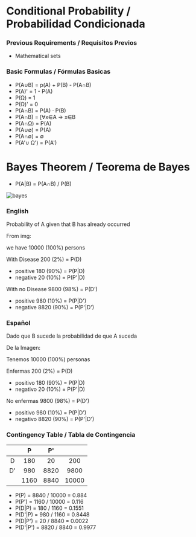 # Conditional Probability / Probabilidad Condicionada

### Previous Requirements / Requisitos Previos
- Mathematical sets

### Basic Formulas / Fórmulas Basicas

- P(A∪B) = p(A) + P(B) - P(A∩B)
- P(A)'  = 1 - P(A)
- P(Ω)   = 1 
- P(Ω)'  = 0 
- P(A∩B) = P(A) ⋅ P(B)
- P(A∩B) = [∀x∈A → x∈B 
- P(A∩Ω) = P(A) 
- P(A∪∅) = P(A) 
- P(A∩∅) = ∅ 
- P(A'∪ Ω') = P(A')

# Bayes Theorem / Teorema de Bayes

- P(A|B) = P(A∩B) / P(B) 

![bayes](https://eli.thegreenplace.net/images/2018/bayes-count-disease-2.png)

### English 
Probability of A given that B has already occurred 

From img: 

we have 10000 (100%) persons

With Disease 200 (2%) = P(D)
- positive 180 (90%) = P(P|D)
- negative 20 (10%) = P(P'|D)

With no Disease 9800 (98%) = P(D')
- positive 980 (10%) = P(P|D')
- negative 8820 (90%) = P(P'|D')


### Español
Dado que B sucede la probabilidad de que A suceda

De la Imagen: 

Tenemos 10000 (100%) personas

Enfermas 200 (2%) = P(D)
- positivo 180 (90%) = P(P|D)
- negativo 20 (10%) = P(P'|D)

No enfermas 9800 (98%) = P(D')
- positivo 980 (10%) = P(P|D')
- negativo 8820 (90%) = P(P'|D')

### Contingency Table / Tabla de Contingencia

|    |   P  |  P'  |       |
|:--:|:----:|:----:|:-----:|
| D  |  180 |  20  |  200  |
| D' |  980 | 8820 |  9800 |
|    | 1160 | 8840 | 10000 |

- P(P) = 8840 / 10000 = 0.884 
- P(P') = 1160 / 10000 = 0.116
- P(D|P) = 180 / 1160 = 0.1551
- P(D'|P) = 980 / 1160 = 0.8448
- P(D|P') = 20 / 8840 = 0.0022
- P(D'|P') = 8820 / 8840 = 0.9977
  